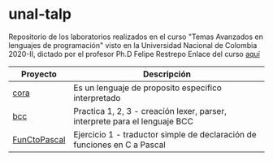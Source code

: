 # unal-talp
Repositorio de los laboratorios realizados en el curso "Temas Avanzados en lenguajes de programación" visto en la Universidad Nacional de Colombia 2020-II, dictado por el profesor Ph.D Felipe Restrepo
Enlace del curso [aquí](https://sites.google.com/unal.edu.co/temasavanzadoslenguajes2020-2/)

| Proyecto | Descripción |
| -- | --- |
| [cora](https://github.com/alejandro56664/unal-talp/tree/master/cora) | Es un lenguaje de proposito especifico interpretado |
| [bcc](https://github.com/alejandro56664/unal-talp/tree/master/bcc) | Practica 1, 2, 3 - creación lexer, parser, interprete para el lenguaje BCC |
| [FunCtoPascal](https://github.com/alejandro56664/unal-talp/tree/master/FunCtoPascal) | Ejercicio 1 - traductor simple de declaración de funciones en C a Pascal |

